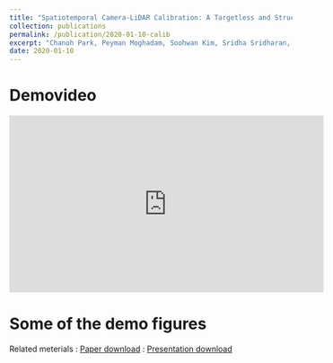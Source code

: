 ```yaml
---
title: "Spatiotemporal Camera-LiDAR Calibration: A Targetless and Structureless Approach"
collection: publications
permalink: /publication/2020-01-10-calib
excerpt: "Chanoh Park, Peyman Moghadam, Soohwan Kim, Sridha Sridharan, Clinton Fookes, IEEE Robotics and Automation Letters, To appear, 2020."
date: 2020-01-10
---
```



# Demovideo
<iframe width="560" height="315" src="https://www.youtube.com/watch?v=QgMg5tg93GQ" frameborder="0" allow="autoplay; encrypted-media"> </iframe> 


# Some of the demo figures


Related meterials
:   [Paper download](https://arxiv.org/pdf/2001.06175.pdf)
:   [Presentation download]()

